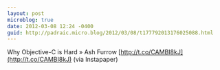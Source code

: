 ```yaml
---
layout: post
microblog: true
date: 2012-03-08 12:24 -0400
guid: http://padraic.micro.blog/2012/03/08/t177792013176025088.html
---
```

Why Objective-C is Hard » Ash Furrow [http://t.co/CAMBI8kJ](http://t.co/CAMBI8kJ) (via Instapaper)
